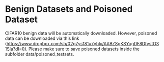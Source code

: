 # Benign Datasets and Poisoned Dataset
CIFAR10 benign data will be automatically downloaded. However, poisoned data can be downloaded via this link (https://www.dropbox.com/sh/02g7ys181u7yhlx/AABZSgKSYxgDF8DtystO31Sla?dl=0). 
Please make sure to save poisoned datasets inside the subfolder data/poisoned_testsets.
